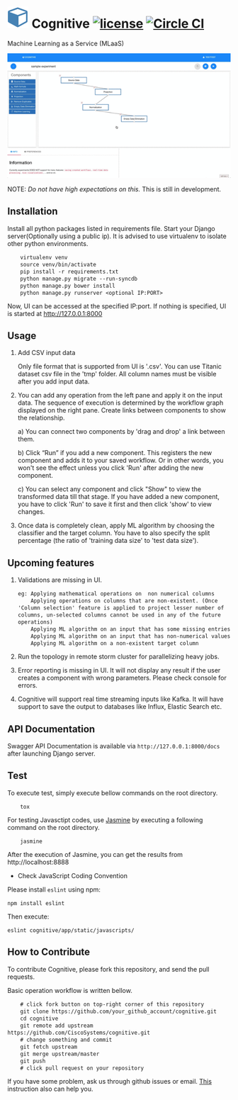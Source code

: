 ![Alt tag](/doc/img/cognitive-icon-small.png?raw=true "Cognitive Icon") Cognitive [![license](https://img.shields.io/hexpm/l/plug.svg)](http://www.apache.org/licenses/LICENSE-2.0) [![Circle CI](https://circleci.com/gh/CiscoSystems/cognitive.svg?style=svg)](https://circleci.com/gh/CiscoSystems/cognitive)
=========

Machine Learning as a Service (MLaaS)

![Alt text](/doc/img/cognitive-demo-experiment.gif?raw=true "Cognitive Experiments Page")

NOTE: *Do not have high expectations on this.* This is still in development.

Installation
------------

Install all python packages listed in requirements file. Start your Django server(Optionally using a public ip).  It is advised to use virtualenv to isolate other python environments.

        virtualenv venv
        source venv/bin/activate
        pip install -r requirements.txt
        python manage.py migrate --run-syncdb
        python manage.py bower install
        python manage.py runserver <optional IP:PORT>

Now, UI can be accessed at the specified IP:port. If nothing is specified, UI is started at http://127.0.0.1:8000

Usage
-----

1.  Add CSV input data
         
      Only file format that is supported from UI is '.csv'.  You can use Titanic dataset csv file in the 'tmp' folder. 
      All column names must be visible after you add input data.  

2. You can add any operation from the left pane and apply it on the input data. The sequence of execution is determined by the workflow graph displayed on the right pane. Create links between components to show the relationship.

      a) You can connect two components by 'drag and drop' a link between them.

      b) Click “Run” if you add a new component. This registers the new component and adds it to your saved workflow. Or in other words, you won't see the effect unless you click 'Run' after adding the new component. 

      c) You can select any component and click "Show" to view the transformed data till that stage. If you have added a new component, you have to click 'Run' to save it first and then click 'show' to view changes.


3. Once data is completely clean, apply ML algorithm by choosing the classifier and the target column. You have to also specify the split percentage (the ratio of 'training data size' to 'test data size').

              
Upcoming features
----------------

1.  Validations are missing in UI. 
    
        eg: Applying mathematical operations on  non numerical columns
            Applying operations on columns that are non-existent. (Once 'Column selection' feature is applied to project lesser number of columns, un-selected columns cannot be used in any of the future operations)
            Applying ML algorithm on an input that has some missing entries
            Applying ML algorithm on an input that has non-numerical values
            Applying ML algorithm on a non-existent target column

2. Run the topology in remote storm cluster for parallelizing heavy jobs.
3. Error reporting is missing in UI. It will not display any result if the user creates a component with wrong parameters. Please check console for errors.
4. Cognitive will support real time streaming inputs like Kafka. It will have support to save the output to databases like Influx, Elastic Search etc.

API Documentation
-----------------

Swagger API Documentation is available via `http://127.0.0.1:8000/docs` after launching Django server.


Test
----

To execute test, simply execute bellow commands on the root directory.

        tox

For testing Javasctipt codes, use [Jasmine](http://jasmine.github.io/) by executing a following command on the root directory.

        jasmine

After the execution of Jasmine, you can get the results from http://localhost:8888

- Check JavaScript Coding Convention

Please install `eslint` using npm:
```
npm install eslint
```

Then execute:

```
eslint cognitive/app/static/javascripts/
```

How to Contribute
-----------------

To contribute Cognitive, please fork this repository, and send the pull requests. 

Basic operation workflow is written bellow.

        # click fork button on top-right corner of this repository
        git clone https://github.com/your_github_account/cognitive.git
        cd cognitive
        git remote add upstream https://github.com/CiscoSystems/cognitive.git
        # change something and commit
        git fetch upstream
        git merge upstream/master
        git push
        # click pull request on your repository

If you have some problem, ask us through github issues or email.
[This](https://help.github.com/articles/fork-a-repo/) instruction also can help you.


